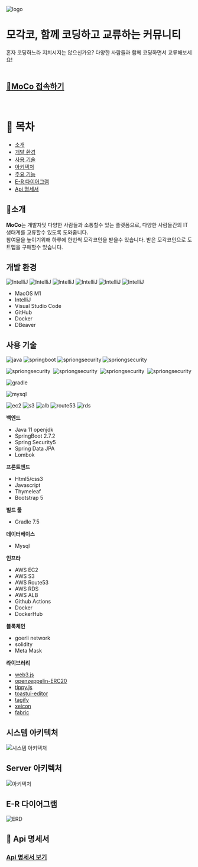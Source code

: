 ![logo](https://user-images.githubusercontent.com/103496262/197355772-f4df931e-10fb-43e5-843f-04d33a04df64.JPG)


# 모각코, 함께 코딩하고 교류하는 커뮤니티

혼자 코딩하느라 지치시지는 않으신가요?
다양한 사람들과 함께 코딩하면서 교류해보세요!
<br><br>
## [🚀MoCo 접속하기](https://moco.site)
<br>

# 📖 목차 
 - [소개](#소개) 
 - [개발 환경](#개발-환경)
 - [사용 기술](#사용-기술)
 - [아키텍처](#시스템-아키텍처) 
 - [주요 기능](#)
 - [E-R 다이어그램](#e-r-다이어그램)
 - [Api 명세서](#-api-명세서)
 


## 📃소개
**MoCo**는 개발자및 다양한 사람들과 소통할수 있는 플랫폼으로, 다양한 사람들간의 IT 생태계를 교류할수 있도록 도와줍니다.
<br>
참여율을 높이기위해 하루에 한번씩 모각코인을 받을수 있습니다. 받은 모각코인으로 도트맵을 구매할수 있습니다. 


## 개발 환경

![IntelliJ](https://img.shields.io/badge/macOS-M1-black?style=flat&logo=macos)&nbsp;![IntelliJ](https://img.shields.io/badge/intellJ-ffa4c4?style=flat&logo=IntelliJIDEA)&nbsp;![IntelliJ](https://img.shields.io/badge/github-606060?style=fat&logo=github)&nbsp;![IntelliJ](https://img.shields.io/badge/vscode-blue?style=flat&logo=VisualStudioCode)&nbsp;![IntelliJ](https://img.shields.io/badge/Docker-ADD8E6?style=flat&logo=docker)&nbsp;![IntelliJ](https://img.shields.io/badge/DBeaver-blue?style=flat)

 - MacOS M1
 - IntelliJ 
 - Visual Studio Code
 - GitHub
 - Docker
 - DBeaver

## 사용 기술 

![java](https://img.shields.io/badge/Java-11-DEB887?style=flat)&nbsp;![springboot](https://img.shields.io/badge/SpringBoot-2.7.2-3CB371?style=flat&logo=springboot)&nbsp;![spriongsecurity](https://img.shields.io/badge/SpringSecurity-5-3CB371?style=flat&logo=springsecurity)&nbsp;![spriongsecurity](https://img.shields.io/badge/Solidity-^0.8.0-c5ac00?style=flat&logo=solidity)

![spriongsecurity](https://img.shields.io/badge/Html5-C0C0C0?style=flat&logo=HTML5)&nbsp; ![spriongsecurity](https://img.shields.io/badge/CSS3-blue?style=flat&logo=css3)&nbsp; ![spriongsecurity](https://img.shields.io/badge/Thymeleaf-green?style=flat&logo=thymeleaf)&nbsp; ![spriongsecurity](https://img.shields.io/badge/BootStrap5-purple?style=flat&logo=Bootstrap)

![gradle](https://img.shields.io/badge/Gradle-7.5-skyblue?style=flat&logo=gradle)

![mysql](https://img.shields.io/badge/MySQL-8.0.28-FFA07A?style=flat&logo=mysql)

![ec2](https://img.shields.io/badge/AWS-ec2-FF8C00?style=flat&logo=amazonec2)&nbsp;![s3](https://img.shields.io/badge/AWS-s3-FF8C00?style=flat&logo=amazons3)&nbsp;![alb](https://img.shields.io/badge/AWS-alb-FF8C00?style=flat&logo=JFrogBintray)&nbsp;![route53](https://img.shields.io/badge/AWS-RDS-FF8C00?style=flat&logo=amazonrds)&nbsp;![rds](https://img.shields.io/badge/AWS-Route53-FF8C00?style=flat&logo=ray)

**백엔드**
  - Java 11 openjdk
  - SpringBoot 2.7.2
  - Spring Security5
  - Spring Data JPA 
  - Lombok

**프론트엔드**
 -   Html5/css3
 -   Javascript
 -   Thymeleaf
 -   Bootstrap 5
 
**빌드 툴**
 - Gradle 7.5

**데이터베이스**

 - Mysql

**인프라** 
-   AWS EC2
-   AWS S3
-   AWS Route53
-   AWS RDS
-   AWS ALB
-   Github Actions
-  Docker
-  DockerHub

**블록체인**
- goerli network
- solidity
- Meta Mask

**라이브러리**

 - [web3.js](https://web3js.readthedocs.io/en/v1.8.0/getting-started.html)
 - [openzeppelin-ERC20](https://docs.openzeppelin.com/contracts/4.x/erc20)
 - [tippy.js](https://atomiks.github.io/tippyjs/v6/getting-started/)
 - [toastui-editor](https://ui.toast.com/tui-editor)
 - [tagify](https://yaireo.github.io/tagify/)
 - [xeicon](http://xpressengine.github.io/XEIcon/started.html)
 - [fabric](http://fabricjs.com/docs/)

## 시스템 아키텍처
![시스템 아키텍처](https://user-images.githubusercontent.com/103496262/197354146-c861abe0-3f00-4f33-b276-66bd97903e7b.jpg)



## Server 아키텍처 
![아키텍처](https://user-images.githubusercontent.com/103496262/197343496-40279a8a-7ee3-4360-b1e5-679379bacd90.JPG)


## E-R 다이어그램
![ERD](https://user-images.githubusercontent.com/103496262/197354994-eefbbe74-47a7-4188-a3f9-1c240f11ff17.png)


## 📑 Api 명세서
### [Api 명세서 보기](https://moco.site/swagger-ui/index.html)

